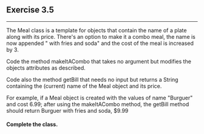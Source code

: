 ## Exercise 3.5
***

The Meal class is a template for objects that contain the name
of a plate along with its price.
There's an option to make it a combo meal, the name is now appended
" with fries and soda" and the cost of the meal is increased by 3.

Code the method makeItACombo that takes no argument but
modifies the objects attributes as described.

Code also the method getBill that needs no input but returns a
String containing the (current) name of the Meal object and its
price.

For example, if a Meal object is created with the values
of name "Burguer" and cost 6.99; after using the makeItACombo
method, the getBill method should return Burguer with fries and soda, $9.99

#### Complete the class.